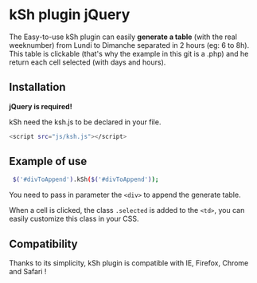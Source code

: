 # kSh plugin jQuery

The Easy-to-use kSh plugin can easily **generate a table** (with the real weeknumber) from Lundi to Dimanche separated in 2 hours (eg: 6 to 8h).
This table is clickable (that's why the example in this git is a .php) and he return each cell selected (with days and hours).

## Installation

**jQuery is required!**

kSh need the ksh.js to be declared in your file.

```sh
<script src="js/ksh.js"></script>
```

## Example of use 

```sh
 $('#divToAppend').kSh($('#divToAppend')); 
 ```

You need to pass in parameter the ```<div>``` to append the generate table. 

When a cell is clicked, the class ```.selected``` is added to the ```<td>```, you can easily customize this class in your CSS.

## Compatibility  

Thanks to its simplicity, kSh plugin is compatible with IE, Firefox, Chrome and Safari ! 
